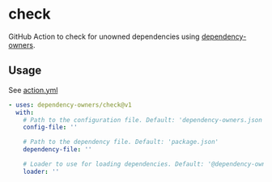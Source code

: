 # check

GitHub Action to check for unowned dependencies using [dependency-owners](https://github.com/dependency-owners/dependency-owners).

## Usage

See [action.yml](action.yml)

```yaml
- uses: dependency-owners/check@v1
  with:
    # Path to the configuration file. Default: 'dependency-owners.json'
    config-file: ''

    # Path to the dependency file. Default: 'package.json'
    dependency-file: ''

    # Loader to use for loading dependencies. Default: '@dependency-owners/package-json-loader'
    loader: ''
```
